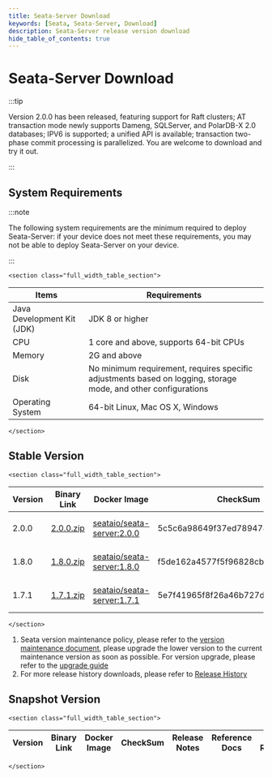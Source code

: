 ```yaml
---
title: Seata-Server Download
keywords: [Seata, Seata-Server, Download]
description: Seata-Server release version download
hide_table_of_contents: true
---
```


# Seata-Server Download

:::tip

Version 2.0.0 has been released, featuring support for Raft clusters; AT transaction mode newly supports Dameng, SQLServer, and PolarDB-X 2.0 databases; IPV6 is supported; a unified API is available; transaction two-phase commit processing is parallelized. You are welcome to download and try it out.

:::

## System Requirements

:::note

The following system requirements are the minimum required to deploy Seata-Server: if your device does not meet these requirements, you may not be able to deploy Seata-Server on your device.

:::

```mdx-code-block
<section class="full_width_table_section">
```

| Items                      | Requirements                                                                                                   |
| -------------------------- | -------------------------------------------------------------------------------------------------------------- |
| Java Development Kit (JDK) | JDK 8 or higher                                                                                                |
| CPU                        | 1 core and above, supports 64-bit CPUs                                                                         |
| Memory                     | 2G and above                                                                                                   |
| Disk                       | No minimum requirement, requires specific adjustments based on logging, storage mode, and other configurations |
| Operating System           | 64-bit Linux, Mac OS X, Windows                                                                                |

```mdx-code-block
</section>
```

## Stable Version

```mdx-code-block
<section class="full_width_table_section">
```

| Version | Binary Link                                                                                            | Docker Image                                                                                       | CheckSum                         | Release Notes                                    | Reference Docs                                   | Is ASF Release |
| ------- | ------------------------------------------------------------------------------------------------------ | -------------------------------------------------------------------------------------------------- | -------------------------------- | ------------------------------------------------ | ------------------------------------------------ | -------------- |
| 2.0.0   | [2.0.0.zip](https://github.com/apache/incubator-seata/releases/download/v2.0.0/seata-server-2.0.0.zip) | [seataio/seata-server:2.0.0](https://hub.docker.com/r/seataio/seata-server/tags?page=1&name=2.0.0) | 5c5c6a98649f37ed7894743b21bc8777 | [2.0.x Release Notes](/docs/release-notes/)      | [2.0.x Quick Start](/docs/user/quickstart/)      | NO             |
| 1.8.0   | [1.8.0.zip](https://github.com/apache/incubator-seata/releases/download/v1.8.0/seata-server-1.8.0.zip) | [seataio/seata-server:1.8.0](https://hub.docker.com/r/seataio/seata-server/tags?page=1&name=1.8.0) | f5de162a4577f5f96828cba75d912240 | [1.8.x Release Notes](/docs/v1.8/release-notes/) | [1.8.x Quick Start](/docs/v1.8/user/quickstart/) | NO             |
| 1.7.1   | [1.7.1.zip](https://github.com/apache/incubator-seata/releases/download/v1.7.1/seata-server-1.7.1.zip) | [seataio/seata-server:1.7.1](https://hub.docker.com/r/seataio/seata-server/tags?page=1&name=1.7.1) | 5e7f41965f8f26a46b727d204eef3054 | [1.7.x Release Notes](/docs/v1.7/release-notes/) | [1.7.x Quick Start](/docs/v1.7/user/quickstart/) | NO             |

```mdx-code-block
</section>
```

1. Seata version maintenance policy, please refer to the [version maintenance document](/docs/ops/version-maintain-plan), please upgrade the lower version to the current maintenance version as soon as possible. For version upgrade, please refer to the [upgrade guide](/docs/ops/upgrade)
2. For more release history downloads, please refer to [Release History](/unversioned/release-history/seata-server)

## Snapshot Version

```mdx-code-block
<section class="full_width_table_section">
```

| Version | Binary Link | Docker Image | CheckSum | Release Notes | Reference Docs | Is ASF Release |
| ------- | ----------- | ------------ | -------- | ------------- | -------------- | -------------- |

```mdx-code-block
</section>
```
